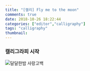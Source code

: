 ```yaml
---
title: "[캘리] Fly me to the moon"
comments: true
date: 2018-10-26 18:22:44
categories: ["editor","calligraphy"]
tags: "calligraphy"
thumbnail:
---
```

### 캘리그라피 시작

![달달한밤 사랑고백](https://user-images.githubusercontent.com/22788288/49004715-3c1af700-f1a8-11e8-9ce8-16928a958d67.png)